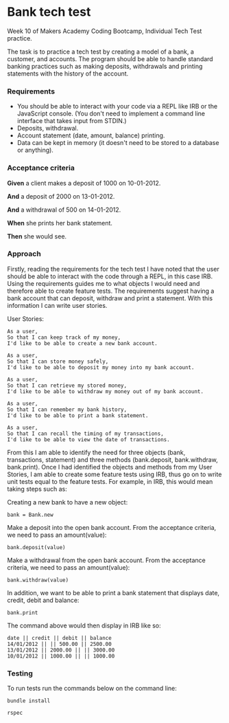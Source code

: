 # Bank tech test

Week 10 of Makers Academy Coding Bootcamp, Individual Tech Test practice.

The task is to practice a tech test by creating a model of a bank, a customer, and accounts. The program should be able to handle standard banking practices such as making deposits, withdrawals and printing statements with the history of the account.

### Requirements

* You should be able to interact with your code via a REPL like IRB or the JavaScript console.  (You don't need to implement a command line interface that takes input from STDIN.)
* Deposits, withdrawal.
* Account statement (date, amount, balance) printing.
* Data can be kept in memory (it doesn't need to be stored to a database or anything).

### Acceptance criteria

**Given** a client makes a deposit of 1000 on 10-01-2012.

**And** a deposit of 2000 on 13-01-2012.

**And** a withdrawal of 500 on 14-01-2012.

**When** she prints her bank statement.

**Then** she would see.

### Approach

Firstly, reading the requirements for the tech test I have noted that the user should be able to interact with the code through a REPL, in this case IRB. Using the requirements guides me to what objects I would need and therefore able to create feature tests. The requirements suggest having a bank account that can deposit, withdraw and print a statement. With this information I can write user stories.

User Stories:
```
As a user,
So that I can keep track of my money,
I'd like to be able to create a new bank account.
```
```
As a user,
So that I can store money safely,
I'd like to be able to deposit my money into my bank account.
```
```
As a user,
So that I can retrieve my stored money,
I'd like to be able to withdraw my money out of my bank account.
```
```
As a user,
So that I can remember my bank history,
I'd like to be able to print a bank statement.
```
```
As a user,
So that I can recall the timing of my transactions,
I'd like to be able to view the date of transactions.
```

From this I am able to identify the need for three objects (bank, transactions, statement) and three methods (bank.deposit, bank.withdraw, bank.print). Once I had identified the objects and methods from my User Stories, I am able to create some feature tests using IRB, thus go on to write unit tests equal to the feature tests.
For example, in IRB, this would mean taking steps such as:

Creating a new bank to have a new object:
```
bank = Bank.new
```
Make a deposit into the open bank account. From the acceptance criteria, we need to pass an amount(value):
```
bank.deposit(value)
```
Make a withdrawal from the open bank account. From the acceptance criteria, we need to pass an amount(value):
```
bank.withdraw(value)
```
In addition, we want to be able to print a bank statement that displays date, credit, debit and balance:
```
bank.print
```
The command above would then display in IRB like so:
```
date || credit || debit || balance
14/01/2012 || || 500.00 || 2500.00
13/01/2012 || 2000.00 || || 3000.00
10/01/2012 || 1000.00 || || 1000.00
```

### Testing

To run tests run the commands below on the command line:
```
bundle install
```
```
rspec
```
